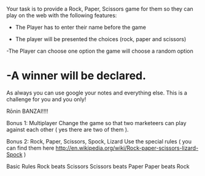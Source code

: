 Your task is to provide a Rock, Paper, Scissors game for them so they can play on the web with the following features:

- The Player has to enter their name before the game

- The player will be presented the choices (rock, paper and scissors)

-The Player can choose one option
the game will choose a random option

-A winner will be declared.
=============================

As always you can use google your notes and everything else. This is a challenge for you and you only!

Rōnin BANZAI!!!!

Bonus 1: Multiplayer
Change the game so that two marketeers can play against each other ( yes there are two of them ).

Bonus 2: Rock, Paper, Scissors, Spock, Lizard
Use the special rules ( you can find them here http://en.wikipedia.org/wiki/Rock-paper-scissors-lizard-Spock )

Basic Rules
Rock beats Scissors
Scissors beats Paper
Paper beats Rock